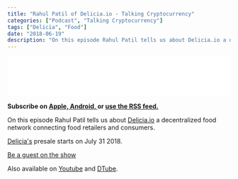 ```yaml
---
title: "Rahul Patil of Delicia.io - Talking Cryptocurrency"
categories: ["Podcast", "Talking Cryptocurrency"]
tags: ["Delicia", "Food"]
date: "2018-06-19"
description: "On this episode Rahul Patil tells us about Delicia.io a decentralized food network connecting food retailers and consumers."
---
```

<iframe style="border: none" src="//html5-player.libsyn.com/embed/episode/id/6721978/height/90/theme/custom/autoplay/no/autonext/no/thumbnail/yes/preload/no/no_addthis/no/direction/backward/render-playlist/no/custom-color/87A93A/" height="90" width="100%" scrolling="no"  allowfullscreen webkitallowfullscreen mozallowfullscreen oallowfullscreen msallowfullscreen></iframe>

<p>
<strong>
Subscribe on 
        <a href="https://itunes.apple.com/us/podcast/talking-cryptocurrency/id1388099603?mt=2app=podcast">
            Apple,
        </a>
        <a href="https://www.google.com/podcasts?feed=aHR0cDovL3RhbGtpbmdjcnlwdG9jdXJyZW5jeS5saWJzeW4uY29tL3Jzcw%3D%3D">
          Android,
        </a>
        or
        <a href="http://talkingcryptocurrency.libsyn.com/rss">
          use the RSS feed.
         </a>
</strong>
</p>

On this episode Rahul Patil tells us about <a href="https://delicia.io">Delicia.io</a> a decentralized food network connecting food retailers and consumers.

<a href="https://delicia.io">Delicia's</a> presale starts on July 31 2018.

<a href="https://jasonrigden.com/guests">Be a guest on the show</a>

Also available on <a href="https://youtu.be/bKfWQwRTbEo">Youtube</a> and <a href="https://d.tube/#!/v/mr-rigden/0nt6wacw">DTube</a>.

